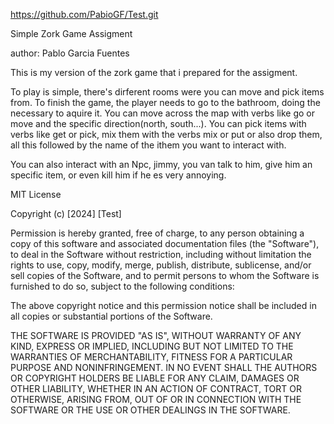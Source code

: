 https://github.com/PabioGF/Test.git

Simple Zork Game Assigment

author: Pablo Garcia Fuentes

This is my version of the zork game that i prepared for the assigment.

To play is simple, there's dirferent rooms were you can move and pick items from. To finish the game, the player needs to go to the bathroom, doing the necessary to aquire it.
You can move across the map with verbs like go or move and the specific direction(north, south...).
You can pick items with verbs like get or pick, mix them with the verbs mix or put or also drop them, all this followed by the name of the ithem you want to interact with.

You can also interact with an Npc, jimmy, you van talk to him, give him an specific item, or even kill him if he es very annoying.


MIT License

Copyright (c) [2024] [Test]

Permission is hereby granted, free of charge, to any person obtaining a copy
of this software and associated documentation files (the "Software"), to deal
in the Software without restriction, including without limitation the rights
to use, copy, modify, merge, publish, distribute, sublicense, and/or sell
copies of the Software, and to permit persons to whom the Software is
furnished to do so, subject to the following conditions:

The above copyright notice and this permission notice shall be included in all
copies or substantial portions of the Software.

THE SOFTWARE IS PROVIDED "AS IS", WITHOUT WARRANTY OF ANY KIND, EXPRESS OR
IMPLIED, INCLUDING BUT NOT LIMITED TO THE WARRANTIES OF MERCHANTABILITY,
FITNESS FOR A PARTICULAR PURPOSE AND NONINFRINGEMENT. IN NO EVENT SHALL THE
AUTHORS OR COPYRIGHT HOLDERS BE LIABLE FOR ANY CLAIM, DAMAGES OR OTHER
LIABILITY, WHETHER IN AN ACTION OF CONTRACT, TORT OR OTHERWISE, ARISING FROM,
OUT OF OR IN CONNECTION WITH THE SOFTWARE OR THE USE OR OTHER DEALINGS IN THE
SOFTWARE.
